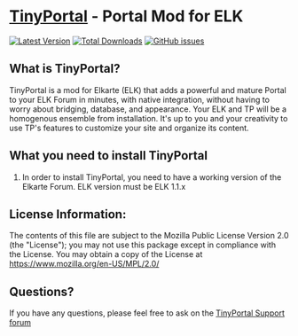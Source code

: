 [TinyPortal](https://www.tinyportal.net/) - Portal Mod for ELK
==================================================


[![Latest Version](https://img.shields.io/github/release/TinyPortal/TinyPortal.svg)](https://github.com/tinoest/ElkTinyPortal/releases)
[![Total Downloads](https://img.shields.io/github/downloads/TinyPortal/TinyPortal/total.svg)](https://github.com/tinoest/ElkTinyPortal/releases)
[![GitHub issues](https://img.shields.io/github/issues/TinyPortal/TinyPortal.svg)](https://github.com/tinoest/ElkTinyPortal/issues)


What is TinyPortal?
--------------------------------------
TinyPortal is a mod for Elkarte (ELK) that adds a powerful and mature Portal to 
your ELK Forum in minutes, with native integration, without having to worry about bridging, 
database, and appearance. Your ELK and TP will be a homogenous ensemble from installation. 
It's up to you and your creativity to use TP's features to customize your site and organize 
its content.


What you need to install TinyPortal
--------------------------------------

1. In order to install TinyPortal, you need to have a working version of the Elkarte Forum. 
ELK version must be ELK 1.1.x


License Information:
--------------------------------------

The contents of this file are subject to the Mozilla Public License Version 2.0 (the "License");
you may not use this package except in compliance with the License. You may obtain a copy of the License at
https://www.mozilla.org/en-US/MPL/2.0/


Questions?
----------

If you have any questions, please feel free to ask on the
[TinyPortal Support forum](https://www.tinyportal.net)
